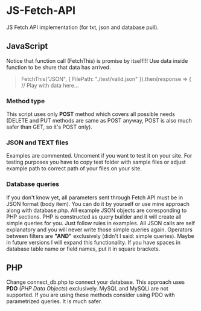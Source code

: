 # JS-Fetch-API
 JS Fetch API implementation (for txt, json and database pull).

## JavaScript
Notice that function call (FetchThis) is promise by itself!!!
Use data inside function to be shure that data has arrived.
> FetchThis("JSON", { FilePath: "./test/valid.json" }).then(response => { // Play with data here...
### Method type
This script uses only **POST** method which covers all possible needs (DELETE and PUT methods are same as POST anyway, POST is also much safer than GET, so it's POST only).
### **JSON** and **TEXT** files
Examples are commented. Uncoment if you want to test it on your site. For testing purposes you have to copy test folder with sample files or adjust example path to correct path of your files on your site.
### **Database queries**
If you don't know yet, all parameters sent through Fetch API must be in JSON format (body item). You can do it by yourself or use mine approach along with database.php.
All example JSON objects are coresponding to PHP sections. PHP is constructed as query builder and it will create all simple queries for you. Just follow rules in examples. All JSON calls are self explanatory and you will never write those simple queries again. Operators between filters are **"AND"** exclusively (didn't I said: simple queries). Maybe in future versions I will expand this functionality. If you have spaces in database table name or field names, put it in square brackets.
## PHP
Change connect_db.php to connect your database. This approach uses **PDO** (*PHP Data Objects*) exclusively. MySQL and MySQLi are not supported. If you are using these methods consider using PDO with parametrized queries. It is much safer.
